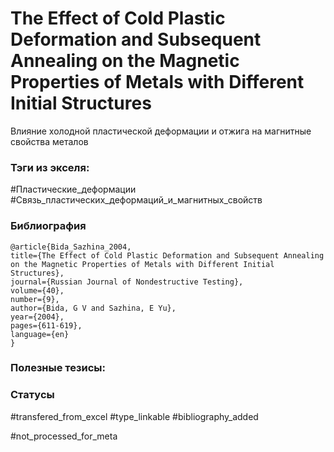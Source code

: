 # The Effect of Cold Plastic Deformation and Subsequent Annealing on the Magnetic Properties of Metals with Different Initial Structures
 
Влияние холодной пластической деформации и отжига на магнитные свойства металов

### Тэги из экселя:
#Пластические_деформации
#Связь_пластических_деформаций_и_магнитных_свойств 

### Библиография
```
@article{Bida_Sazhina_2004,
title={The Effect of Cold Plastic Deformation and Subsequent Annealing on the Magnetic Properties of Metals with Different Initial Structures},
journal={Russian Journal of Nondestructive Testing},
volume={40},
number={9},
author={Bida, G V and Sazhina, E Yu},
year={2004},
pages={611-619},
language={en}
}
```

### Полезные тезисы:

### Статусы
#transfered_from_excel 
#type_linkable 
#bibliography_added

#not_processed_for_meta
